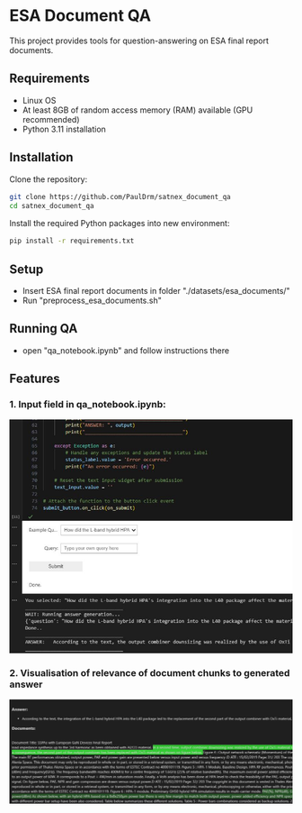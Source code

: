 # ESA Document QA 

This project provides tools for question-answering on ESA final report documents.

## Requirements

- Linux OS
- At least 8GB of random access memory (RAM) available (GPU recommended)
- Python 3.11 installation


## Installation

Clone the repository:

```sh
git clone https://github.com/PaulDrm/satnex_document_qa
cd satnex_document_qa
```

Install the required Python packages into new environment:

```sh
pip install -r requirements.txt
```

## Setup

- Insert ESA final report documents in folder "./datasets/esa_documents/"
- Run "preprocess_esa_documents.sh" 

## Running QA 

- open "qa_notebook.ipynb" and follow instructions there

## Features 

### 1. Input field in qa_notebook.ipynb:

![Screenshot](qa_notebook_widget.png)

### 2. Visualisation of relevance of document chunks to generated answer

![Screenshot](qa_visualisation.png)
